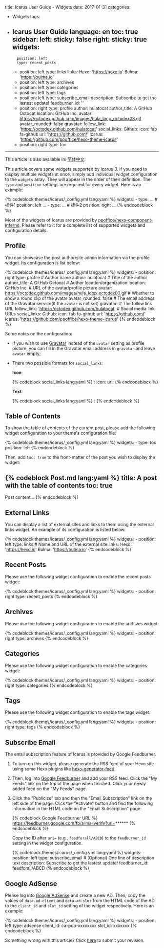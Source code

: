 title: Icarus User Guide - Widgets
date: 2017-01-31
categories:
- Widgets
tags:
- Icarus User Guide
language: en
toc: true
sidebar:
    left:
        sticky: false
    right:
        sticky: true
widgets:
    -
        position: left
        type: recent_posts
    -
        position: left
        type: links
        links:
            Hexo: 'https://hexo.io'
            Bulma: 'https://bulma.io'
    -
        position: left
        type: archives
    -
        position: left
        type: categories
    -
        position: left
        type: tags
    -
        position: left
        type: subscribe_email
        description: Subscribe to get the lastest update!
        feedburner_id: ''
    -
        position: right
        type: profile
        author: hulatocat
        author_title: A GitHub Octocat
        location: GitHub Inc.
        avatar: https://octodex.github.com/images/hula_loop_octodex03.gif
        avatar_rounded: false
        gravatar:
        follow_link: 'https://octodex.github.com/hulatocat'
        social_links:
            Github:
                icon: fab fa-github
                url: 'https://github.com/'
            Icarus: 'https://github.com/ppoffice/hexo-theme-icarus'
    -
        position: right
        type: toc
---

<div class="notification is-success is-size-6">
This article is also available in: <a href="{% post_path zh-CN/Widgets %}">简体中文</a>.
</div>

This article covers some widgets supported by Icarus 3.
If you need to display multiple widgets at once, simply add individual widget configuration
to the `widgets` array.
They will appear in the order of their definition.
The `type` and `position` settings are required for every widget.
Here is an example:

{% codeblock themes/icarus/_config.yml lang:yaml %}
widgets:
    -
        type: ... # 挂件1
        position: left
        ...
    -
        type: ... # 挂件2
        position: right
        ...
{% endcodeblock %}

<!-- more -->

<div class="notification is-link is-size-6">

Most of the widgets of Icarus are provided by
[ppoffice/hexo-component-inferno](https://github.com/ppoffice/hexo-component-inferno).
Please refer to it for a complete list of supported widgets and configuration details.

</div>


## Profile

You can showcase the post author/site admin information via the profile widget.
Its configuration is list below:

{% codeblock themes/icarus/_config.yml lang:yaml %}
widgets:
    -
        position: right
        type: profile
        # Author name
        author: hulatocat
        # Title of the author
        author_title: A GitHub Octocat
        # Author location/organization
        location: GitHub Inc.
        # URL of the avatar/profile picture
        avatar: https://octodex.github.com/images/hula_loop_octodex03.gif
        # Whether to show a round clip of the avatar
        avatar_rounded: false
        # The email address of the Gravatar service(if the `avatar` is not set)
        gravatar:
        # The follow link URL
        follow_link: 'https://octodex.github.com/hulatocat'
        # Social media link URLs
        social_links:
            Github:
                icon: fab fa-github
                url: 'https://github.com/'
            Icarus: 'https://github.com/ppoffice/hexo-theme-icarus'
{% endcodeblock %}

Some notes on the configuration:

- If you wish to use [Gravatar](https://en.gravatar.com/) instead of the `avatar` setting as profile picture,
  you can fill in the Gravatar email address in `gravatar` and leave `avatar` empty;

- There two possible formats for `social_links`:

    **Icon**:

    {% codeblock social_links lang:yaml %}
    <Name of the link>:
        icon: <HTML class name of the FontAwesome5 icon>
        url: <URL of the link>
    {% endcodeblock %}

    **Text**:

    {% codeblock social_links lang:yaml %}
    <Name of the link>: <URL of the link>
    {% endcodeblock %}


## Table of Contents

To show the table of contents of the current post, please add the following widget configuration to your theme's
configuration file:

{% codeblock themes/icarus/_config.yml lang:yaml %}
widgets:
    -
        type: toc
        position: left
{% endcodeblock %}

Then, add `toc: true` to the front-matter of the post you wish to display the widget:

{% codeblock Post.md lang:yaml %}
title: A post with the table of contents
toc: true
---
Post content...
{% endcodeblock %}


## External Links

You can display a list of external sites and links to them using the external links widget.
An example of its configuration is listed below:

{% codeblock themes/icarus/_config.yml lang:yaml %}
widgets:
    -
        position: left
        type: links
        # Name and URL of the external site
        links:
            Hexo: 'https://hexo.io'
            Bulma: 'https://bulma.io'
{% endcodeblock %}


## Recent Posts

Please use the following widget configuration to enable the recent posts widget:

{% codeblock themes/icarus/_config.yml lang:yaml %}
widgets:
    -
        position: right
        type: recent_posts
{% endcodeblock %}


## Archives

Please use the following widget configuration to enable the archives widget:

{% codeblock themes/icarus/_config.yml lang:yaml %}
widgets:
    -
        position: right
        type: archives
{% endcodeblock %}


## Categories

Please use the following widget configuration to enable the categories widget:

{% codeblock themes/icarus/_config.yml lang:yaml %}
widgets:
    -
        position: right
        type: categories
{% endcodeblock %}


## Tags

Please use the following widget configuration to enable the tags widget:

{% codeblock themes/icarus/_config.yml lang:yaml %}
widgets:
    -
        position: right
        type: tags
{% endcodeblock %}


## Subscribe Email

The email subscription feature of Icarus is provided by Google Feedburner.

1. To turn on this widget, please generate the RSS feed of your Hexo site using some Hexo plugins like
   [hexo-generator-feed](https://github.com/hexojs/hexo-generator-feed).

2. Then, log into [Google Feedburner](https://feedburner.google.com) and add your RSS feed.
   Click the "My Feeds" link on the top of the page when finished.
   Click your newly added feed on the "My Feeds" page.

3. Click the "Publicize" tab and then the "Email Subscription" link on the left side of the page.
   Click the "Activate" button and find the following information in the HTML code on the "Email Subscription"
   page:

   {% codeblock Google Feedburner URL %}
   https://feedburner.google.com/fb/a/mailverify?uri=******
   {% endcodeblock %}

   Copy the ID after `uri=` (e.g., `feedforall/ABCD`) to the `feedburner_id` setting in the widget configuration.

    {% codeblock themes/icarus/_config.yml lang:yaml %}
    widgets:
        -
            position: left
            type: subscribe_email
            # (Optional) One line of description text
            description: Subscribe to get the lastest update!
            feedburner_id: feedforall/ABCD
    {% endcodeblock %}


## Google AdSense

Please log into [Google AdSense](https://www.google.com/adsense) and create a new AD.
Then, copy the values of `data-ad-client` and `data-ad-slot` from the HTML code of the AD to
the `client_id` and `slot_id` setting of the widget respectively.
Here is an example:

{% codeblock themes/icarus/_config.yml lang:yaml %}
widgets:
    -
        position: left
        type: adsense
        client_id: ca-pub-xxxxxxxx
        slot_id: xxxxxxx
{% endcodeblock %}


<div class="notification is-warning is-size-6">
Something wrong with this article? Click <a href="https://github.com/ppoffice/hexo-theme-icarus/edit/site/source/_posts/en/Widgets.md">here</a> to submit your revision.
</div>
